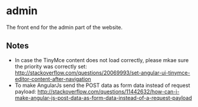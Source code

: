 admin
=====

The front end for the admin part of the website.

Notes
------
- In case the TinyMce content does not load correctly, please mkae sure the priority was correctly set: http://stackoverflow.com/questions/20069993/set-angular-ui-tinymce-editor-content-after-navigation
- To make AngularJs send the POST data as form data instead of request payload: http://stackoverflow.com/questions/11442632/how-can-i-make-angular-js-post-data-as-form-data-instead-of-a-request-payload
